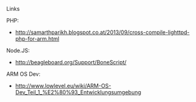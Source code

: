 Links

PHP:

* http://samarthparikh.blogspot.co.at/2013/09/cross-compile-lighttpd-php-for-arm.html

Node.JS:

* http://beagleboard.org/Support/BoneScript/

ARM OS Dev:

* http://www.lowlevel.eu/wiki/ARM-OS-Dev_Teil_1_%E2%80%93_Entwicklungsumgebung
